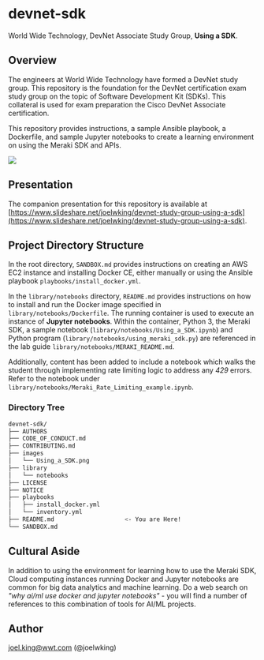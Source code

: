 # devnet-sdk
World Wide Technology, DevNet Associate Study Group, **Using a SDK**.

## Overview
The engineers at World Wide Technology have formed a DevNet study group. This repository is the foundation for the DevNet certification exam study group on the topic of Software Development Kit (SDKs).  This collateral is used for exam preparation the Cisco DevNet Associate certification.

This repository provides instructions, a sample Ansible playbook, a Dockerfile, and sample Jupyter notebooks to create a learning environment on using the Meraki SDK and APIs. 

![](images/Using_a_SDK.png)

## Presentation

The companion presentation for this repository is available at [https://www.slideshare.net/joelwking/devnet-study-group-using-a-sdk](https://www.slideshare.net/joelwking/devnet-study-group-using-a-sdk).

## Project Directory Structure

In the root directory, `SANDBOX.md`  provides instructions on creating an AWS EC2 instance and installing Docker CE, either manually or using the Ansible playbook `playbooks/install_docker.yml`.

In the `library/notebooks` directory, `README.md` provides instructions on how to install and run the Docker image specified in `library/notebooks/Dockerfile`. The running container is used to execute an instance of **Jupyter notebooks**.  Within the container, Python 3, the Meraki SDK, a sample notebook (`library/notebooks/Using_a_SDK.ipynb`) and Python program (`library/notebooks/using_meraki_sdk.py`) are referenced in the lab guide `library/notebooks/MERAKI_README.md`.

Additionally, content has been added to include a notebook which walks the student through implementing rate limiting logic to address any *429* errors. Refer to the notebook under `library/notebooks/Meraki_Rate_Limiting_example.ipynb`.

### Directory Tree

```bash
devnet-sdk/
├── AUTHORS
├── CODE_OF_CONDUCT.md
├── CONTRIBUTING.md
├── images
│   └── Using_a_SDK.png
├── library
│   └── notebooks
├── LICENSE
├── NOTICE
├── playbooks
│   ├── install_docker.yml
│   └── inventory.yml
├── README.md                    <- You are Here!
└── SANDBOX.md
```

## Cultural Aside
In addition to using the environment for learning how to use the Meraki SDK, Cloud computing instances running Docker and Jupyter notebooks are common for big data analytics and machine learning. Do a web search on *"why ai/ml use docker and jupyter notebooks"* - you will find a number of references to this combination of tools for AI/ML projects.

## Author
joel.king@wwt.com (@joelwking)

